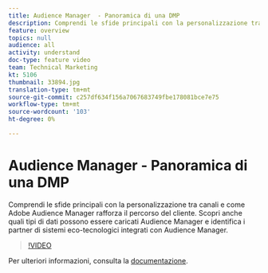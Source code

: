 ```yaml
---
title: Audience Manager  - Panoramica di una DMP
description: Comprendi le sfide principali con la personalizzazione tra canali e come Adobe Audience Manager rafforza il percorso del cliente. Scopri anche quali tipi di dati possono essere caricati  Audience Manager e identifica i partner di sistemi eco-tecnologici integrati con  Audience Manager.
feature: overview
topics: null
audience: all
activity: understand
doc-type: feature video
team: Technical Marketing
kt: 5106
thumbnail: 33894.jpg
translation-type: tm+mt
source-git-commit: c257df634f156a7067683749fbe178081bce7e75
workflow-type: tm+mt
source-wordcount: '103'
ht-degree: 0%

---
```



# Audience Manager  - Panoramica di una DMP

Comprendi le sfide principali con la personalizzazione tra canali e come Adobe Audience Manager rafforza il percorso del cliente. Scopri anche quali tipi di dati possono essere caricati  Audience Manager e identifica i partner di sistemi eco-tecnologici integrati con  Audience Manager.

>[!VIDEO](https://video.tv.adobe.com/v/33894/?quality=12)

Per ulteriori informazioni, consulta la [documentazione](https://docs.adobe.com/content/help/en/audience-manager/user-guide/overview/aam-overview.html).
